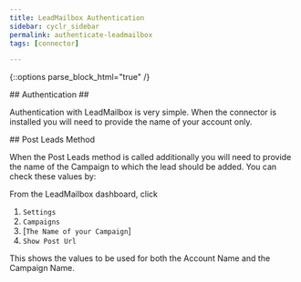 ```yaml
---
title: LeadMailbox Authentication
sidebar: cyclr_sidebar
permalink: authenticate-leadmailbox
tags: [connector]

---
```

{::options parse_block_html="true" /}
<section class="card py-5 my-5">
## Authentication ##

Authentication with LeadMailbox is very simple.  When the connector is installed you will need to provide the name of your account only.


</section>
<section class="card py-5 my-5">
## Post Leads Method

When the Post Leads method is called additionally you will need to provide the name of the Campaign to which the lead should be added.  You can check these values by:

From the LeadMailbox dashboard, click 
1. ``Settings``
2. ``Campaigns``
3. [``The Name of your Campaign``]
4. ``Show Post Url``

This shows the values to be used for both the Account Name and the Campaign Name.

</section>
